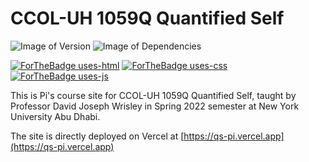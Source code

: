# CCOL-UH 1059Q Quantified Self

![Image of Version](https://img.shields.io/badge/version-v1.0-green)
![Image of Dependencies](https://img.shields.io/badge/dependencies-up%20to%20date-brightgreen)

[![ForTheBadge uses-html](http://ForTheBadge.com/images/badges/uses-html.svg)](http://ForTheBadge.com)
[![ForTheBadge uses-css](http://ForTheBadge.com/images/badges/uses-css.svg)](http://ForTheBadge.com)
[![ForTheBadge uses-js](http://ForTheBadge.com/images/badges/uses-js.svg)](http://ForTheBadge.com)

This is Pi's course site for CCOL-UH 1059Q Quantified Self, taught by Professor David Joseph Wrisley in Spring 2022 semester at New York University Abu Dhabi.

The site is directly deployed on Vercel at [https://qs-pi.vercel.app](https://qs-pi.vercel.app)
